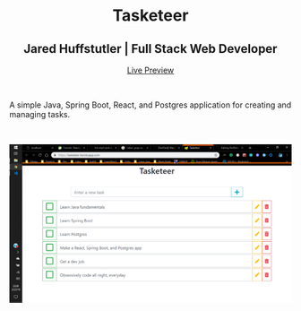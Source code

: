 <h1 align="center">Tasketeer</h1>
<h2 align="center">
    Jared Huffstutler | Full Stack Web Developer
</h2>
<p align="center">
    <a href="https://tasketeer.herokuapp.com/">Live Preview</a>
</p>
<br>
<p>
    A simple Java, Spring Boot, React, and Postgres application for creating and managing tasks.
</p>
<br>
<p align="center">
    <img src="https://raw.githubusercontent.com/Obsessive-Coder/Tasketeer/master/screenshots/tasketeer.png" width="550" alt="Tasketeer screenshot">
</p>